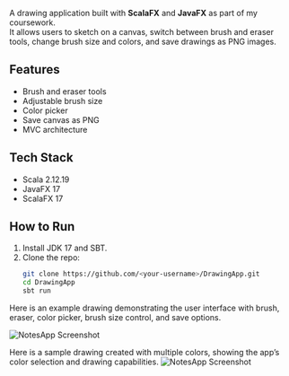 A drawing application built with **ScalaFX** and **JavaFX** as part of my coursework.  
It allows users to sketch on a canvas, switch between brush and eraser tools, change brush size and colors, and save drawings as PNG images.

## Features
- Brush and eraser tools
- Adjustable brush size
- Color picker
- Save canvas as PNG
- MVC architecture

## Tech Stack
- Scala 2.12.19  
- JavaFX 17  
- ScalaFX 17  

## How to Run
1. Install JDK 17 and SBT.  
2. Clone the repo:  
   ```bash
   git clone https://github.com/<your-username>/DrawingApp.git
   cd DrawingApp
   sbt run

Here is an example drawing demonstrating the user interface with brush, eraser, color picker, brush size control, and save options.

![NotesApp Screenshot](megaman_drawing_UI_demo.png)


Here is a sample drawing created with multiple colors, showing the app’s color selection and drawing capabilities.
![NotesApp Screenshot](sonic_drawing_demo.png)

